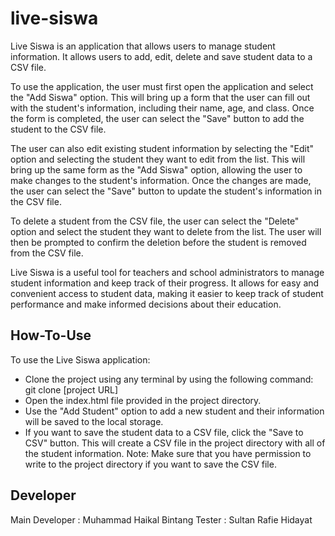 ﻿# live-siswa
Live Siswa is an application that allows users to manage student information. It allows users to add, edit, delete and save student data to a CSV file.

To use the application, the user must first open the application and select the "Add Siswa" option. This will bring up a form that the user can fill out with the student's information, including their name, age, and class. Once the form is completed, the user can select the "Save" button to add the student to the CSV file.

The user can also edit existing student information by selecting the "Edit" option and selecting the student they want to edit from the list. This will bring up the same form as the "Add Siswa" option, allowing the user to make changes to the student's information. Once the changes are made, the user can select the "Save" button to update the student's information in the CSV file.

To delete a student from the CSV file, the user can select the "Delete" option and select the student they want to delete from the list. The user will then be prompted to confirm the deletion before the student is removed from the CSV file.

Live Siswa is a useful tool for teachers and school administrators to manage student information and keep track of their progress. It allows for easy and convenient access to student data, making it easier to keep track of student performance and make informed decisions about their education.

## How-To-Use
To use the Live Siswa application:

* Clone the project using any terminal by using the following command: git clone [project URL]
* Open the index.html file provided in the project directory.
* Use the "Add Student" option to add a new student and their information will be saved to the local storage.
* If you want to save the student data to a CSV file, click the "Save to CSV" button. This will create a CSV file in the project directory with all of the student information.
Note: Make sure that you have permission to write to the project directory if you want to save the CSV file.

## Developer
Main Developer : Muhammad Haikal Bintang
Tester : Sultan Rafie Hidayat
